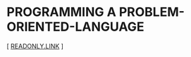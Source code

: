 # PROGRAMMING A PROBLEM-ORIENTED-LANGUAGE

[ [READONLY.LINK](https://readonly.link/books/https://books.xieyuheng.com/programming-a-problem-oriented-language/book.json) ]
